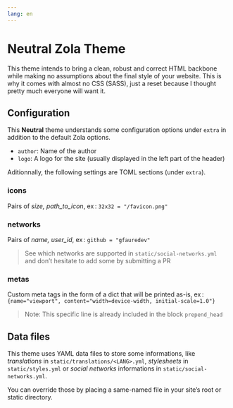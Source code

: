 ```yaml
---
lang: en
---
```


# Neutral Zola Theme

This theme intends to bring a clean, robust and correct HTML backbone while making no assumptions
about the final style of your website. This is why it comes with almost no CSS (SASS), just a 
reset because I thought pretty much everyone will want it.

## Configuration

This **Neutral** theme understands some configuration options
under `extra` in addition to the default Zola options.

- `author`: Name of the author
- `logo`: A logo for the site (usually displayed in the left part of the header)

Aditionnally, the following settings are TOML sections (under `extra`).

### icons

Pairs of *size, path_to_icon*, ex : `32x32 = "/favicon.png"`

### networks

Pairs of *name, user_id*, ex : `github = "gfauredev"`

> See which networks are supported in `static/social-networks.yml` and don’t hesitate to 
> add some by submitting a PR

### metas

Custom meta tags in the form of a dict that will be printed as-is, ex :
`{name="viewport", content="width=device-width, initial-scale=1.0"}`

> Note: This specific line is already included in the block `prepend_head`

## Data files

This theme uses YAML data files to store some informations, like *translations* in 
`static/translations/<LANG>.yml`, *stylesheets* in `static/styles.yml` or 
*social networks* informations in `static/social-networks.yml`.

You can override those by placing a same-named file in your site’s root or static directory.
